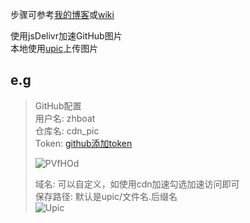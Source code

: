 步骤可参考[我的博客](https://zhboat.ink/免费图床/)或[wiki](https://blog.svend.cc/upic/)

使用jsDelivr加速GitHub图片  </br>
本地使用[upic](https://github.com/gee1k/uPic)上传图片<p>

## e.g
>GitHub配置 </br>
> 用户名:    zhboat  <br/>
> 仓库名:    cdn_pic  </br>
> Token:   [github添加token](https://github.com/settings/tokens)  </br>
>
>![PVfHOd](https://cdn.jsdelivr.net/gh/zhboat/cdn_pic@master/upic/2020/PVfHOd.png)
>
> 域名:     可以自定义，如使用cdn加速勾选加速访问即可 </br>
> 保存路径:  默认是upic/文件名.后缀名  </br>
>![Upic](https://cdn.jsdelivr.net/gh/zhboat/cdn_pic@master/upic/2020/A1skxe.png)

